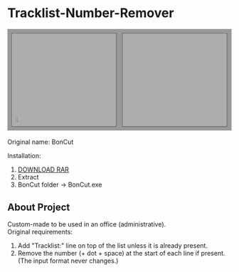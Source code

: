# Tracklist-Number-Remover  
  
![preview](preview.gif)  
  
Original name: BonCut  
  
Installation:  
1. [DOWNLOAD RAR](https://github.com/Dark-Gran/Tracklist-Number-Remover/releases/tag/1.1)  
2. Extract  
3. BonCut folder -> BonCut.exe  
  
  
## About Project  
  
Custom-made to be used in an office (administrative).  
Original requirements:  
1. Add "Tracklist:" line on top of the list unless it is already present.  
2. Remove the number (+ dot + space) at the start of each line if present.  
(The input format never changes.)   
  
  
